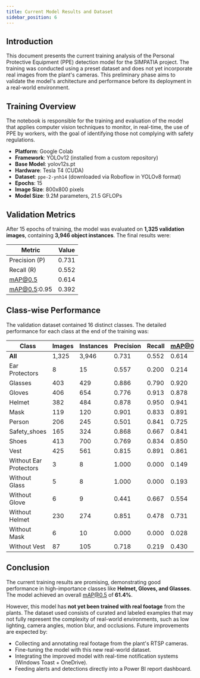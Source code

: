 ```yaml
---
title: Current Model Results and Dataset
sidebar_position: 6
---
```



## Introduction

This document presents the current training analysis of the Personal Protective Equipment (PPE) detection model for the SIMPATIA project. The training was conducted using a preset dataset and does not yet incorporate real images from the plant's cameras. This preliminary phase aims to validate the model's architecture and performance before its deployment in a real-world environment.

## Training Overview

The notebook is responsible for the training and evaluation of the model that applies computer vision techniques to monitor, in real-time, the use of PPE by workers, with the goal of identifying those not complying with safety regulations.

- **Platform**: Google Colab
- **Framework**: YOLOv12 (installed from a custom repository)
- **Base Model**: yolov12s.pt
- **Hardware**: Tesla T4 (CUDA)
- **Dataset**: `ppe-2-ynh14` (downloaded via Roboflow in YOLOv8 format)
- **Epochs**: 15
- **Image Size**: 800x800 pixels
- **Model Size**: 9.2M parameters, 21.5 GFLOPs

## Validation Metrics

After 15 epochs of training, the model was evaluated on **1,325 validation images**, containing **3,946 object instances**. The final results were:

| Metric | Value |
|---|---|
| Precision (P) | 0.731 |
| Recall (R) | 0.552 |
| mAP@0.5 | 0.614 |
| mAP@0.5:0.95 | 0.392 |

## Class-wise Performance

The validation dataset contained 16 distinct classes. The detailed performance for each class at the end of the training was:

| Class | Images | Instances | Precision | Recall | mAP@0.5 | mAP@0.5:0.95 |
|---|---|---|---|---|---|---|
| **All** | 1,325 | 3,946 | 0.731 | 0.552 | 0.614 | 0.392 |
| Ear Protectors | 8 | 15 | 0.557 | 0.200 | 0.214 | 0.090 |
| Glasses | 403 | 429 | 0.886 | 0.790 | 0.920 | 0.525 |
| Gloves | 406 | 654 | 0.776 | 0.913 | 0.878 | 0.578 |
| Helmet | 382 | 484 | 0.878 | 0.950 | 0.941 | 0.678 |
| Mask | 119 | 120 | 0.901 | 0.833 | 0.891 | 0.618 |
| Person | 206 | 245 | 0.501 | 0.841 | 0.725 | 0.615 |
| Safety_shoes | 165 | 324 | 0.868 | 0.667 | 0.841 | 0.666 |
| Shoes | 413 | 700 | 0.769 | 0.834 | 0.850 | 0.594 |
| Vest | 425 | 561 | 0.815 | 0.891 | 0.861 | 0.678 |
| Without Ear Protectors | 3 | 8 | 1.000 | 0.000 | 0.149 | 0.071 |
| Without Glass | 5 | 8 | 1.000 | 0.000 | 0.193 | 0.064 |
| Without Glove | 6 | 9 | 0.441 | 0.667 | 0.554 | 0.131 |
| Without Helmet | 230 | 274 | 0.851 | 0.478 | 0.731 | 0.364 |
| Without Mask | 6 | 10 | 0.000 | 0.000 | 0.028 | 0.011 |
| Without Vest | 87 | 105 | 0.718 | 0.219 | 0.430 | 0.196 |


## Conclusion

The current training results are promising, demonstrating good performance in high-importance classes like **Helmet, Gloves, and Glasses**. The model achieved an overall mAP@0.5 of **61.4%**.

However, this model has **not yet been trained with real footage** from the plants. The dataset used consists of curated and labeled examples that may not fully represent the complexity of real-world environments, such as low lighting, camera angles, motion blur, and occlusions. Future improvements are expected by:

- Collecting and annotating real footage from the plant's RTSP cameras.
- Fine-tuning the model with this new real-world dataset.
- Integrating the improved model with real-time notification systems (Windows Toast + OneDrive).
- Feeding alerts and detections directly into a Power BI report dashboard.